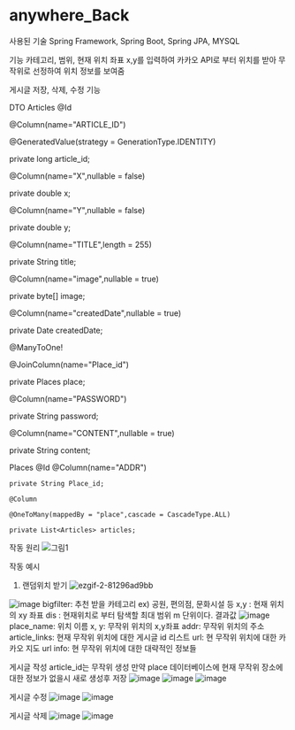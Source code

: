 # anywhere_Back
사용된 기술
Spring Framework, Spring Boot, Spring JPA, MYSQL

기능
카테고리, 범위, 현재 위치 좌표 x,y를 입력하여 카카오 API로 부터 
위치를 받아 무작위로 선정하여 위치 정보를 보여줌

게시글 저장, 삭제, 수정 기능

DTO
Articles
 @Id
 
  @Column(name="ARTICLE_ID")
  
  @GeneratedValue(strategy = GenerationType.IDENTITY)
  
  private long article_id;
  
  @Column(name="X",nullable = false)
  
  private double x;
  
  @Column(name="Y",nullable = false)
  
  private double y;
  
  @Column(name="TITLE",length = 255)
  
  private String title;
  
  @Column(name="image",nullable = true)
  
  private byte[] image;
  
  @Column(name="createdDate",nullable = true)
  
  private Date createdDate;
  
  @ManyToOne!

  @JoinColumn(name="Place_id")
  
  private Places place;
  
  @Column(name="PASSWORD")
  
  private String password;
  
  @Column(name="CONTENT",nullable = true)
  
  private String content;
 
Places
   @Id
    @Column(name="ADDR")
    
    private String Place_id;
    
    @Column
    
    @OneToMany(mappedBy = "place",cascade = CascadeType.ALL)
    
    private List<Articles> articles;
    
 
작동 원리
![그림1](https://user-images.githubusercontent.com/70366061/194986472-c8737be7-69a4-4c8f-acce-a1f37341163e.png)

작동 예시
1. 랜덤위치 받기
![ezgif-2-81296ad9bb](https://user-images.githubusercontent.com/70366061/194990486-6dfe6d89-b349-411a-83e1-0fe3379d430a.gif)

![image](https://user-images.githubusercontent.com/70366061/194987182-e6362b1d-c51a-4d38-834a-70ec04f3614d.png)
bigfilter: 추천 받을 카테고리 ex) 공원, 편의점, 문화시설 등
x,y : 현재 위치의 xy 좌표
dis : 현재위치로 부터 탐색할 최대 범위 m 단위이다.
결과값
![image](https://user-images.githubusercontent.com/70366061/194988258-bad4868b-6222-463d-8ce7-fe9cb5589c1b.png)
place_name: 위치 이름
x, y: 무작위 위치의 x,y좌표
addr: 무작위 위치의 주소
article_links: 현재 무작위 위치에 대한 게시글 id 리스트
url: 현 무작위 위치에 대한 카카오 지도 url
info: 현 무작위 위치에 대한 대략적인 정보들

게시글 작성
article_id는 무작위 생성
만약 place 데이터베이스에 현재 무작위 장소에 대한 정보가 없을시 새로 생성후 저장
![image](https://user-images.githubusercontent.com/70366061/194988749-6dba512c-0936-419e-8b05-4db5e24b84ca.png)
![image](https://user-images.githubusercontent.com/70366061/194989248-a8591b8d-b773-4f6f-ab19-405d11ba2df9.png)
![image](https://user-images.githubusercontent.com/70366061/194989445-adc72b1a-945d-4304-8ce1-6749df459858.png)

게시글 수정
![image](https://user-images.githubusercontent.com/70366061/194989580-e33b5622-0022-40fd-93ee-ad88ed5084ff.png)
![image](https://user-images.githubusercontent.com/70366061/194989655-799ce8d6-04a8-41b0-9ef1-f00cd45b070c.png)

게시글 삭제
![image](https://user-images.githubusercontent.com/70366061/194989840-620eefce-87f9-4b07-b917-ffe3f9bf185a.png)
![image](https://user-images.githubusercontent.com/70366061/194989922-b17cff17-9431-44cb-8fce-492d2bcab9da.png)

